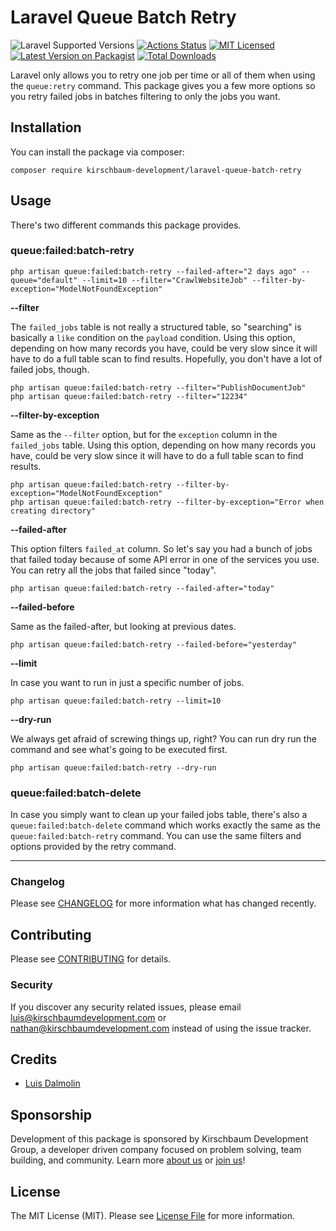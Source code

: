 # Laravel Queue Batch Retry

![Laravel Supported Versions](https://img.shields.io/badge/laravel-6.x/7.x-green.svg)
[![Actions Status](https://github.com/kirschbaum-development/laravel-queue-batch-retry/workflows/tests/badge.svg)](https://github.com/kirschbaum-development/laravel-queue-batch-retry/actions)
[![MIT Licensed](https://img.shields.io/badge/license-MIT-brightgreen.svg?style=flat-square)](LICENSE.md)
[![Latest Version on Packagist](https://img.shields.io/packagist/v/kirschbaum-development/laravel-queue-batch-retry.svg?style=flat-square)](https://packagist.org/packages/kirschbaum-development/laravel-queue-batch-retry)
[![Total Downloads](https://img.shields.io/packagist/dt/kirschbaum-development/laravel-queue-batch-retry.svg?style=flat-square)](https://packagist.org/packages/kirschbaum-development/laravel-queue-batch-retry)

Laravel only allows you to retry one job per time or all of them when using the `queue:retry` command. This package gives you a few more options so you retry failed jobs in batches filtering to only the jobs you want.

## Installation

You can install the package via composer:

```console
composer require kirschbaum-development/laravel-queue-batch-retry
```

## Usage

There's two different commands this package provides.

### queue:failed:batch-retry

```console
php artisan queue:failed:batch-retry --failed-after="2 days ago" --queue="default" --limit=10 --filter="CrawlWebsiteJob" --filter-by-exception="ModelNotFoundException"
```

**--filter**

The `failed_jobs` table is not really a structured table, so "searching" is basically a `like` condition on the `payload` condition. Using this option, depending on how many records you have, could be very slow since it will have to do a full table scan to find results. Hopefully, you don't have a lot of failed jobs, though.

```console
php artisan queue:failed:batch-retry --filter="PublishDocumentJob"
php artisan queue:failed:batch-retry --filter="12234"
```

**--filter-by-exception**

Same as the `--filter` option, but for the `exception` column in the `failed_jobs` table. Using this option, depending on how many records you have, could be very slow since it will have to do a full table scan to find results.

```console
php artisan queue:failed:batch-retry --filter-by-exception="ModelNotFoundException"
php artisan queue:failed:batch-retry --filter-by-exception="Error when creating directory"
```

**--failed-after**

This option filters `failed_at` column. So let's say you had a bunch of jobs that failed today because of some API error in one of the services you use. You can retry all the jobs that failed since "today".

```console
php artisan queue:failed:batch-retry --failed-after="today"
```

**--failed-before**

Same as the failed-after, but looking at previous dates.

```console
php artisan queue:failed:batch-retry --failed-before="yesterday"
```

**--limit**

In case you want to run in just a specific number of jobs.

```console
php artisan queue:failed:batch-retry --limit=10
```

**--dry-run**

We always get afraid of screwing things up, right? You can run dry run the command and see what's going to be executed first.

```console
php artisan queue:failed:batch-retry --dry-run
```
### queue:failed:batch-delete

In case you simply want to clean up your failed jobs table, there's also a `queue:failed:batch-delete` command which works exactly the same as the `queue:failed:batch-retry` command. You can use the same filters and options provided by the retry command.

***

### Changelog

Please see [CHANGELOG](CHANGELOG.md) for more information what has changed recently.

## Contributing

Please see [CONTRIBUTING](CONTRIBUTING.md) for details.

### Security

If you discover any security related issues, please email luis@kirschbaumdevelopment.com or nathan@kirschbaumdevelopment.com instead of using the issue tracker.

## Credits

- [Luis Dalmolin](https://github.com/luisdalmolin)

## Sponsorship

Development of this package is sponsored by Kirschbaum Development Group, a developer driven company focused on problem solving, team building, and community. Learn more [about us](https://kirschbaumdevelopment.com) or [join us](https://kirschbaumdevelopment.com/careers)!

## License

The MIT License (MIT). Please see [License File](LICENSE.md) for more information.
